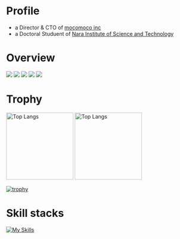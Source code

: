 # Profile
- a Director & CTO of [mocomoco inc](https://www.mocomoco.ai)
- a Doctoral Studuent of [Nara Institute of Science and Technology](https://www.naist.jp)

# Overview
[![](http://github-profile-summary-cards.vercel.app/api/cards/profile-details?username=Prokuma&theme=onedark)](https://github.com/vn7n24fzkq/github-profile-summary-cards)
[![](http://github-profile-summary-cards.vercel.app/api/cards/repos-per-language?username=Prokuma&theme=onedark&exclude=html)](https://github.com/vn7n24fzkq/github-profile-summary-cards)
[![](http://github-profile-summary-cards.vercel.app/api/cards/most-commit-language?username=Prokuma&theme=onedark&exclude=html)](https://github.com/vn7n24fzkq/github-profile-summary-cards)
[![](http://github-profile-summary-cards.vercel.app/api/cards/stats?username=Prokuma&theme=onedark)](https://github.com/vn7n24fzkq/github-profile-summary-cards)
[![](http://github-profile-summary-cards.vercel.app/api/cards/productive-time?username=Prokuma&theme=onedark&utcOffset=+9)](https://github.com/vn7n24fzkq/github-profile-summary-cards)

# Trophy
<p align="left">
  <img alt="Top Langs" height="180px" src="https://github-readme-stats.vercel.app/api?username=Prokuma&show_icons=true&theme=onedark">
  <img alt="Top Langs" height="180px" src="https://github-readme-stats.vercel.app/api/top-langs/?username=Prokuma&theme=onedark&layout=compact&hide=html,svelte">
</p>

[![trophy](https://github-profile-trophy.vercel.app/?username=Prokuma&theme=onedark&column=7)](https://github.com/ryo-ma/github-profile-trophy)


# Skill stacks
[![My Skills](https://skillicons.dev/icons?i=c,python,go,kotlin,swift,androidstudio,svelte,typescript,linux,git,github,gitlab,vscode,vim)](https://skillicons.dev)
